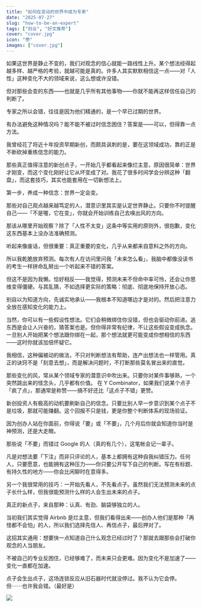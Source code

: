 ```yaml
---
title: "如何在变动的世界中成为专家"
date: "2025-07-27"
slug: "how-to-be-an-expert"
tags: ["创业", "好文推荐"]
cover: "cover.jpg"
icon: "😎"
images: ["cover.jpg"]
---
```

如果这世界是静止不变的，我们对观念的信心就能一路线性上升。某个想法经得起越多样、越严格的考验，就越可能是真的。许多人其实默默相信这一点——对「人性」这种变化不大的领域来说，这么想或许没错。



但对那些会变的东西——也就是几乎所有其他事物——你就不能再这样信任自己的判断了。



专家之所以会错，往往是因为他们精通的，是一个早已过期的世界。



有办法避免这种情况吗？能不能不被过时信念困住？答案是——可以，但得靠一点方法。



我曾经花了将近十年投资早期新创，而颇具讽刺的是，要在这领域成功，靠的正是不断砍掉重练信念的能力。



那些真正值得注意的新创点子，一开始几乎都看起来像烂主意，原因很简单：世界才刚变，而这个变化刚好让它从坏变成了对。我花了很多时间学会分辨这种「翻盘」，而这套技巧，其实也能套用在一切新想法上。



第一步，养成一种信念：世界一定会变。



那些对自己观点越来越笃定的人，潜意识里其实是认定世界静止。只要你不时提醒自己——「不是喔，它在变」，你就会开始训练自己去嗅出风的方向。



那该从哪里开始观察？除了「人性不太变」这条中等实用的原则外，很抱歉，变化这东西基本上没办法准确预测。



听起来像废话，但很重要：真正重要的变化，几乎从来都来自意料之外的方向。



所以我乾脆放弃预测。每次有人在访问里问我「未来怎么看」，我脑中都像没读书的考生一样拼命乱掰出一个听起来不错的答案。



但这不是因为我懒。恰好相反——我觉得，预测未来不但命中率可怜，还会让你思维变得僵硬。与其乱猜，不如选择更实际的策略：彻底、彻底地保持开放心态。



别自以为知道方向，先诚实地承认——我根本不知道哪边才是对的。然后把注意力全放在感知变化的能力上。



当然，你可以有一些假设性想法。它们会稍微绑住你没错，但也会驱动你前进。追东西是会让人兴奋的，猜答案也是。但你得非常有纪律，不让这些假设变成执念。
一旦别人开始把某个想法跟你绑在一起，那个想法就更可能变成你想相信的东西——这时你就该加倍怀疑它。



我相信，这种偏被动的做法，不只对判断想法有帮助，连产出想法也一样管用。真正的诀窍不是「刻意去想」，而是解决问题时，不打断那些莫名冒出来的直觉。



那些变化的风，常从某个领域专家的潜意识中吹出来。只要你对某件事够熟，一个突然跳出来的怪念头，几乎都有价值。
在 Y Combinator，如果我们说某个点子「疯了点」，那通常是称赞——搞不好还比「这点子不错」更赞。



新创投资人有极高的动机要刷新自己的信念。只要比别人早一步意识到某个点子不是垃圾，那就可能赚翻。这个回报不只是钱，更是你整个判断体系的现场验证。



因为创办人站在你面前，你得说「要」或「不要」，几个月后你就会知道你当时是神预测，还是大走眼。



那些说「不要」而错过 Google 的人（真的有几个），这笔帐会记一辈子。



凡是对想法要「下注」而非只评论的人，基本上都拥有这种自我纠错压力。任何人，只要愿意，也能拥有这种压力——你只要公开写下自己的判断。写在有标题、有持久性的地方——你会比闲聊时在意得多。



另一个我很常用的技巧：一开始先看人，不先看点子。虽然我们无法预测未来的点子长什么样，但我很能预测什么样的人会生出未来的点子。



真正的新点子，来自那种：认真、有劲、脑袋够独立的人。



当初我们其实觉得 Airbnb 是烂主意，但我们看得出来——创办人他们是那种「再怪都不会怕」的人，所以我们选择先信人、再信点子，最后押对了。



这招其实通用：想要快一点知道自己什么观念已经过时了？那就去跟那些会打破你观念的人当朋友。



不被自己的专业反困住，已经够难了，而未来只会更难。因为变化不是加速了——变化一直都在加速。



点子会生出点子，这场连锁反应从旧石器时代就没停过。我不认为它会停。
但⋯⋯也许我会错。（最好是）




![](https://prod-files-secure.s3.us-west-2.amazonaws.com/112d0858-5090-4d34-a606-b75eb8d65fd2/46476355-9cf3-4e99-9b7a-3531bc426380/1000202064.png?X-Amz-Algorithm=AWS4-HMAC-SHA256&X-Amz-Content-Sha256=UNSIGNED-PAYLOAD&X-Amz-Credential=ASIAZI2LB466TK7QL3HT%2F20250801%2Fus-west-2%2Fs3%2Faws4_request&X-Amz-Date=20250801T032453Z&X-Amz-Expires=3600&X-Amz-Security-Token=IQoJb3JpZ2luX2VjELv%2F%2F%2F%2F%2F%2F%2F%2F%2F%2FwEaCXVzLXdlc3QtMiJGMEQCIFg6lE87HFj3tA8YdXWLJ2QxToEeiqwAVwUpCu7uYgFnAiAxMuVd0XlZ6iBOfeQTxbVXClzkAyKCc%2BwmnoPkt69NniqIBAjk%2F%2F%2F%2F%2F%2F%2F%2F%2F%2F8BEAAaDDYzNzQyMzE4MzgwNSIMzxOp0rUGLZHjXbnAKtwD2Zeque3G706G33K0frZ3tXpHKgQQR5HvlDJVfE3oUBDfVW936LLcNTzdScr4dCvTtaWr%2B7kVJYRgM2EAczcJgV16E8De3MD%2FCZNGHvGsjmJsy%2FdT3qHROZM0XDGZg%2F1ntvd8RdrHXloaYnTfWsmf6MB4d8mxA8T8%2BChpCM6lJh9z6HNZpNJBf4d55DcG5A77Pa%2FQ%2FdrPUoU7pNMKYCcLJT8zh5bByC0ipoMIVqXw4VbgUgruSTQgzhec9sHjSOz9wMRwAqBmmsIeMoB1Npy8NsUp3iMoHcEoLi1hDdMpHIDaleZ6mJPzcPr73FGjOXReqGkhsfJbD0T%2BDYOcKIPj6%2BN5nSC%2BYZJvbx1uczXUpSw2tZBlrlPNhecOefrcC8zItpleAJ7rLg9K432SJ5xYjH2Z1%2FwebW4xw2BqVYdrf3rtZ0omzRkPwuilu86c7Btwtiud1i%2Bj%2BdUxKLHZ6FLAtFzyXybjnVn%2F%2B6GHHRbTPiuqsIPQx6zTXRG1BWK%2F6LiZu7TRHevp2QZwBmXl%2FQAivEt6xvdBT8BnjuM4JqYkHfnWNZVMQRuKOVJpFff6%2Bd42mNc%2BwftgKVnMxbIV%2FDvPUOyGQYIj4KpnQZcQLzg6LPQhV90A7wiTiKm0XGswtNiwxAY6pgFwIHeicWk%2BlIaRaG58PnAruTXFgM8a4jqsGaQzyKlbtdlmUC9p1yiCTYk%2FlArrQWocUYgXlxQ0Bpg%2FJJlq7p5J5YE6HwmsLEIBE3yPQkoxlbX1vWTOS6TLkwOLSI87YMBNqdGhkdzvJceZaPJs%2BxW9g2Iq83OheIhmBaZhDRAtVoYlNFgAOIzolWYBydNgoA9YdyQ5ZIlWuPpmYrsZZI%2F2fM%2FHSkYV&X-Amz-Signature=0322fa64e764dd5ba185ae7f41598a8335ebab1a7c24c461b8ae1e6c53616e80&X-Amz-SignedHeaders=host&x-amz-checksum-mode=ENABLED&x-id=GetObject)

